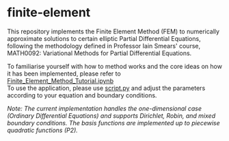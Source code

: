 # finite-element
This repository implements the Finite Element Method (FEM) to numerically approximate solutions to certain elliptic Partial Differential Equations, following the methodology defined in Professor Iain Smears' course, MATH0092: Variational Methods for Partial Differential Equations.

To familiarise yourself with how to method works and the core ideas on how it has been implemented, please refer to [Finite_Element_Method_Tutorial.ipynb](Finite_Element_Method_Tutorial.ipynb)
</br>
To use the application, please use [script.py](script.py) and adjust the parameters according to your equation and boundary conditions.

_Note: The current implementation handles the one-dimensional case (Ordinary Differential Equations) and supports Dirichlet, Robin, and mixed boundary conditions. The basis functions are implemented up to piecewise quadratic functions (P2)._
